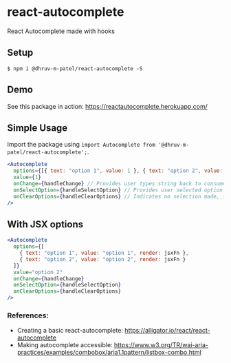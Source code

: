 # react-autocomplete

React Autocomplete made with hooks

## Setup

```
$ npm i @dhruv-m-patel/react-autocomplete -S
```

## Demo

See this package in action: https://reactautocomplete.herokuapp.com/

## Simple Usage

Import the package using `import Autocomplete from '@dhruv-m-patel/react-autocomplete';`.

```jsx
<Autocomplete
  options={[{ text: "option 1", value: 1 }, { text: "option 2", value: 2 }]}
  value={1}
  onChange={handleChange} // Provides user types string back to consumer
  onSelectOption={handleSelectOption} // Provides user selected option object back to consumer
  onClearOptions={handleClearOptions} // Indicates no selection made, input needs to be cleared
/>
```

## With JSX options

```jsx
<Autocomplete
  options={[
    { text: "option 1", value: "option 1", render: jsxFn },
    { text: "option 2", value: "option 2", render: jsxFn }
  ]}
  value="option 2"
  onChange={handleChange}
  onSelectOption={handleSelectOption}
  onClearOptions={handleClearOptions}
/>
```

### References:

- Creating a basic react-autocomplete: https://alligator.io/react/react-autocomplete
- Making autocomplete accessible: https://www.w3.org/TR/wai-aria-practices/examples/combobox/aria1.1pattern/listbox-combo.html
